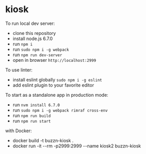 # kiosk

To run local dev server:
- clone this repository
- install node.js 6.7.0
- run `npm i`
- run `sudo npm i -g webpack`
- run `npm run dev-server`
- open in browser `http://localhost:2999`

To use linter:
- install eslint globally `sudo npm i -g eslint`
- add eslint plugin to your favorite editor

To start as a standalone app in production mode:
- run `nvm install 6.7.0`
- run `sudo npm i -g webpack rimraf cross-env`
- run `npm run build`
- run `npm run start`

with Docker:
- docker build -t buzzn-kiosk .
- docker run -it --rm -p2999:2999 --name kiosk2 buzzn-kiosk
